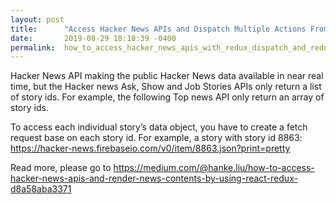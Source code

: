 ```yaml
---
layout: post
title:      "Access Hacker News APIs and Dispatch Multiple Actions From One Action"
date:       2019-08-29 18:18:39 -0400
permalink:  how_to_access_hacker_news_apis_with_redux_dispatch_and_redux-thunk
---
```



Hacker News API making the public Hacker News data available in near real time, but the Hacker news Ask, Show and Job Stories APIs only return a list of story ids. For example, the following Top news API only return an array of story ids.

To access each individual story’s data object, you have to create a fetch request base on each story id. For example, a story with story id 8863: https://hacker-news.firebaseio.com/v0/item/8863.json?print=pretty

Read more, please go to <https://medium.com/@hanke.liu/how-to-access-hacker-news-apis-and-render-news-contents-by-using-react-redux-d8a58aba3371>
